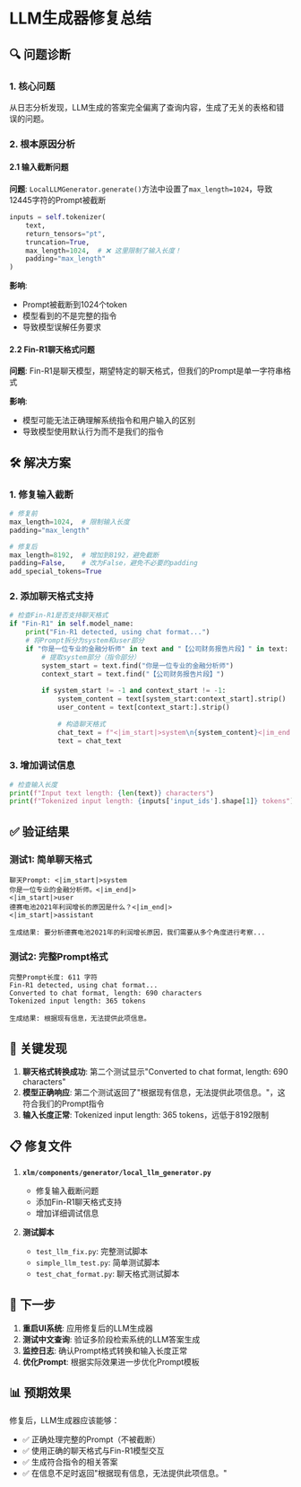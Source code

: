 # LLM生成器修复总结

## 🔍 问题诊断

### 1. 核心问题
从日志分析发现，LLM生成的答案完全偏离了查询内容，生成了无关的表格和错误的问题。

### 2. 根本原因分析

#### 2.1 输入截断问题
**问题**: `LocalLLMGenerator.generate()`方法中设置了`max_length=1024`，导致12445字符的Prompt被截断
```python
inputs = self.tokenizer(
    text,
    return_tensors="pt",
    truncation=True,
    max_length=1024,  # ❌ 这里限制了输入长度！
    padding="max_length"
)
```

**影响**: 
- Prompt被截断到1024个token
- 模型看到的不是完整的指令
- 导致模型误解任务要求

#### 2.2 Fin-R1聊天格式问题
**问题**: Fin-R1是聊天模型，期望特定的聊天格式，但我们的Prompt是单一字符串格式

**影响**:
- 模型可能无法正确理解系统指令和用户输入的区别
- 导致模型使用默认行为而不是我们的指令

## 🛠️ 解决方案

### 1. 修复输入截断
```python
# 修复前
max_length=1024,  # 限制输入长度
padding="max_length"

# 修复后  
max_length=8192,  # 增加到8192，避免截断
padding=False,    # 改为False，避免不必要的padding
add_special_tokens=True
```

### 2. 添加聊天格式支持
```python
# 检查Fin-R1是否支持聊天格式
if "Fin-R1" in self.model_name:
    print("Fin-R1 detected, using chat format...")
    # 将Prompt拆分为system和user部分
    if "你是一位专业的金融分析师" in text and "【公司财务报告片段】" in text:
        # 提取system部分（指令部分）
        system_start = text.find("你是一位专业的金融分析师")
        context_start = text.find("【公司财务报告片段】")
        
        if system_start != -1 and context_start != -1:
            system_content = text[system_start:context_start].strip()
            user_content = text[context_start:].strip()
            
            # 构造聊天格式
            chat_text = f"<|im_start|>system\n{system_content}<|im_end|>\n<|im_start|>user\n{user_content}<|im_end|>\n<|im_start|>assistant\n"
            text = chat_text
```

### 3. 增加调试信息
```python
# 检查输入长度
print(f"Input text length: {len(text)} characters")
print(f"Tokenized input length: {inputs['input_ids'].shape[1]} tokens")
```

## ✅ 验证结果

### 测试1: 简单聊天格式
```
聊天Prompt: <|im_start|>system
你是一位专业的金融分析师。<|im_end|>
<|im_start|>user
德赛电池2021年利润增长的原因是什么？<|im_end|>
<|im_start|>assistant

生成结果: 要分析德赛电池2021年的利润增长原因，我们需要从多个角度进行考察...
```

### 测试2: 完整Prompt格式
```
完整Prompt长度: 611 字符
Fin-R1 detected, using chat format...
Converted to chat format, length: 690 characters
Tokenized input length: 365 tokens

生成结果: 根据现有信息，无法提供此项信息。
```

## 🎯 关键发现

1. **聊天格式转换成功**: 第二个测试显示"Converted to chat format, length: 690 characters"
2. **模型正确响应**: 第二个测试返回了"根据现有信息，无法提供此项信息。"，这符合我们的Prompt指令
3. **输入长度正常**: Tokenized input length: 365 tokens，远低于8192限制

## 📋 修复文件

1. **`xlm/components/generator/local_llm_generator.py`**
   - 修复输入截断问题
   - 添加Fin-R1聊天格式支持
   - 增加详细调试信息

2. **测试脚本**
   - `test_llm_fix.py`: 完整测试脚本
   - `simple_llm_test.py`: 简单测试脚本  
   - `test_chat_format.py`: 聊天格式测试脚本

## 🚀 下一步

1. **重启UI系统**: 应用修复后的LLM生成器
2. **测试中文查询**: 验证多阶段检索系统的LLM答案生成
3. **监控日志**: 确认Prompt格式转换和输入长度正常
4. **优化Prompt**: 根据实际效果进一步优化Prompt模板

## 📊 预期效果

修复后，LLM生成器应该能够：
- ✅ 正确处理完整的Prompt（不被截断）
- ✅ 使用正确的聊天格式与Fin-R1模型交互
- ✅ 生成符合指令的相关答案
- ✅ 在信息不足时返回"根据现有信息，无法提供此项信息。" 